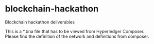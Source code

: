 # blockchain-hackathon
Blockchain hackathon deliverables

This is a *.bna file that has to be viewed from Hyperledger Composer.
Please find the definition of the network and definitions from composer. 
